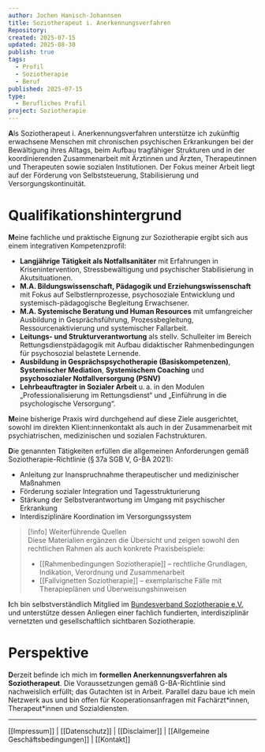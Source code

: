 ```yaml
---
author: Jochen Hanisch-Johannsen
title: Soziotherapeut i. Anerkennungsverfahren
Repository: 
created: 2025-07-15
updated: 2025-08-30
publish: true
tags:
  - Profil
  - Soziotherapie
  - Beruf
published: 2025-07-15
type:
  - Berufliches Profil
project: Soziotherapie
---
```


**A**ls Soziotherapeut i. Anerkennungsverfahren unterstütze ich zukünftig erwachsene Menschen mit chronischen psychischen Erkrankungen bei der Bewältigung ihres Alltags, beim Aufbau tragfähiger Strukturen und in der koordinierenden Zusammenarbeit mit Ärztinnen und Ärzten, Therapeutinnen und Therapeuten sowie sozialen Institutionen. Der Fokus meiner Arbeit liegt auf der Förderung von Selbststeuerung, Stabilisierung und Versorgungskontinuität.

# Qualifikationshintergrund

**M**eine fachliche und praktische Eignung zur Soziotherapie ergibt sich aus einem integrativen Kompetenzprofil:

- **Langjährige Tätigkeit als Notfallsanitäter** mit Erfahrungen in Krisenintervention, Stressbewältigung und psychischer Stabilisierung in Akutsituationen.
- **M.A. Bildungswissenschaft, Pädagogik und Erziehungswissenschaft** mit Fokus auf Selbstlernprozesse, psychosoziale Entwicklung und systemisch-pädagogische Begleitung Erwachsener.
- **M.A. Systemische Beratung und Human Resources** mit umfangreicher Ausbildung in Gesprächsführung, Prozessbegleitung, Ressourcenaktivierung und systemischer Fallarbeit.
- **Leitungs- und Strukturverantwortung** als stellv. Schulleiter im Bereich Rettungsdienstpädagogik mit Aufbau didaktischer Rahmenbedingungen für psychosozial belastete Lernende.
- **Ausbildung in Gesprächspsychotherapie (Basiskompetenzen)**, **Systemischer Mediation**, **Systemischem Coaching** und **psychosozialer Notfallversorgung (PSNV)**
- **Lehrbeauftragter in Sozialer Arbeit** u. a. in den Modulen „Professionalisierung im Rettungsdienst“ und „Einführung in die psychologische Versorgung“.

**M**eine bisherige Praxis wird durchgehend auf diese Ziele ausgerichtet, sowohl im direkten Klient:innenkontakt als auch in der Zusammenarbeit mit psychiatrischen, medizinischen und sozialen Fachstrukturen.

**D**ie genannten Tätigkeiten erfüllen die allgemeinen Anforderungen gemäß Soziotherapie-Richtlinie (§ 37a SGB V, G-BA 2021):

- Anleitung zur Inanspruchnahme therapeutischer und medizinischer Maßnahmen
- Förderung sozialer Integration und Tagesstrukturierung
- Stärkung der Selbstverantwortung im Umgang mit psychischer Erkrankung
- Interdisziplinäre Koordination im Versorgungssystem

> [!info] Weiterführende Quellen  
> Diese Materialien ergänzen die Übersicht und zeigen sowohl den rechtlichen Rahmen als auch konkrete Praxisbeispiele:  
> - [[Rahmenbedingungen Soziotherapie]] – rechtliche Grundlagen, Indikation, Verordnung und Zusammenarbeit  
> - [[Fallvignetten Soziotherapie]] – exemplarische Fälle mit Therapieplänen und Überweisungshinweisen  

**I**ch bin selbstverständlich Mitglied im [Bundesverband Soziotherapie e.V.](https://soziotherapie.eu/user/jochen-hanisch/) und unterstütze dessen Anliegen einer fachlich fundierten, interdisziplinär vernetzten und gesellschaftlich sichtbaren Soziotherapie.

# Perspektive

**D**erzeit befinde ich mich im **formellen Anerkennungsverfahren als Soziotherapeut**. Die Voraussetzungen gemäß G-BA-Richtlinie sind nachweislich erfüllt; das Gutachten ist in Arbeit. Parallel dazu baue ich mein Netzwerk aus und bin offen für Kooperationsanfragen mit Fachärzt\*innen, Therapeut\*innen und Sozialdiensten.

---

[[Impressum]] | [[Datenschutz]] | [[Disclaimer]] | [[Allgemeine Geschäftsbedingungen]] | [[Kontakt]]
